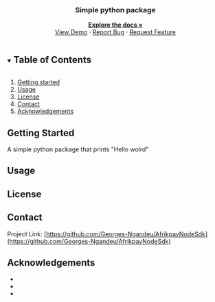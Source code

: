 <!-- PROJECT LOGO -->
<br />
<p align="center">
  <h3 align="center">Simple python package</h3>
  <p align="center">
    <a href="https://github.com/Georges-Ngandeu"><strong>Explore the docs »</strong></a>
    <br />
    <a href="https://github.com/Georges-Ngandeu">View Demo</a>
    ·
    <a href="https://github.com/Georges-Ngandeu">Report Bug</a>
    ·
    <a href="https://github.com/Georges-Ngandeu">Request Feature</a>
  </p>
</p>

<!-- TABLE OF CONTENTS -->
<details open="open">
  <summary><h2 style="display: inline-block">Table of Contents</h2></summary>
  <ol>
    <li><a href="#getting">Getting started</a></li>
    <li><a href="#usage">Usage</a></li>
    <li><a href="#license">License</a></li>
    <li><a href="#contact">Contact</a></li>
    <li><a href="#acknowledgements">Acknowledgements</a></li>
  </ol>
</details>


<!-- GETTING STARTED -->
## Getting Started
A simple python package that prints "Hello wolrd"
<!-- USAGE EXAMPLES -->
## Usage

<!-- LICENSE -->
## License

<!-- CONTACT -->
## Contact

Project Link: [https://github.com/Georges-Ngandeu/AfrikpayNodeSdk](https://github.com/Georges-Ngandeu/AfrikpayNodeSdk)

<!-- ACKNOWLEDGEMENTS -->
## Acknowledgements

* []()
* []()
* []()

<!-- MARKDOWN LINKS & IMAGES -->
<!-- https://www.markdownguide.org/basic-syntax/#reference-style-links -->
[contributors-shield]: https://img.shields.io/github/contributors/github_username/repo.svg?style=for-the-badge
[contributors-url]: https://github.com/github_username/repo/graphs/contributors
[forks-shield]: https://img.shields.io/github/forks/github_username/repo.svg?style=for-the-badge
[forks-url]: https://github.com/github_username/repo/network/members
[stars-shield]: https://img.shields.io/github/stars/github_username/repo.svg?style=for-the-badge
[stars-url]: https://github.com/github_username/repo/stargazers
[issues-shield]: https://img.shields.io/github/issues/github_username/repo.svg?style=for-the-badge
[issues-url]: https://github.com/github_username/repo/issues
[license-shield]: https://img.shields.io/github/license/github_username/repo.svg?style=for-the-badge
[license-url]: https://github.com/github_username/repo/blob/master/LICENSE.txt
[linkedin-shield]: https://img.shields.io/badge/-LinkedIn-black.svg?style=for-the-badge&logo=linkedin&colorB=555
[linkedin-url]: https://linkedin.com/in/github_username